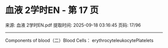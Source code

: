 # 血液 2学时EN - 第 17 页

来源: 血液 2学时EN.pdf
提取时间: 2025-09-18 03:16:45
页码: 17/96

---

Components of blood（二）Blood Cells：
erythrocyteleukocytePlatelets